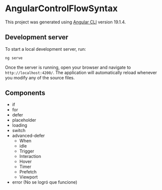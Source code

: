 # AngularControlFlowSyntax

This project was generated using [Angular CLI](https://github.com/angular/angular-cli) version 19.1.4.

## Development server

To start a local development server, run:

```bash
ng serve
```

Once the server is running, open your browser and navigate to `http://localhost:4200/`. The application will automatically reload whenever you modify any of the source files.

## Components

- if
- for
- defer
- placeholder
- loading
- switch
- advanced-defer
  - When
  - idle
  - Trigger
  - Interaction
  - Hover
  - Timer
  - Prefetch
  - Viewport
- error (No se logró que funcione)
